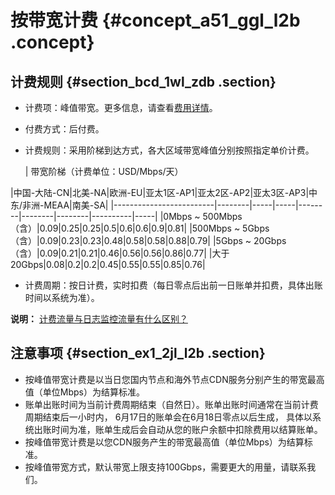 # 按带宽计费 {#concept_a51_ggl_l2b .concept}

## 计费规则 {#section_bcd_1wl_zdb .section}

-   计费项：峰值带宽。更多信息，请查看[费用详情](https://www.alibabacloud.com/zh/product/cdn)。
-   付费方式：后付费。
-   计费规则：采用阶梯到达方式，各大区域带宽峰值分别按照指定单价计费。

    | 带宽阶梯（计费单位：USD/Mbps/天）

 |中国-大陆-CN|北美-NA|欧洲-EU|亚太1区-AP1|亚太2区-AP2|亚太3区-AP3|中东/非洲-MEAA|南美-SA|
    |-------------------------|--------|-----|-----|--------|--------|--------|----------|-----|
    |0Mbps ~ 500Mbps（含）|0.09|0.25|0.25|0.5|0.6|0.6|0.9|0.81|
    |500Mbps ~ 5Gbps（含）|0.09|0.23|0.23|0.48|0.58|0.58|0.88|0.79|
    |5Gbps ~ 20Gbps（含）|0.09|0.21|0.21|0.46|0.56|0.56|0.86|0.77|
    |大于 20Gbps|0.08|0.2|0.2|0.45|0.55|0.55|0.85|0.76|

-   计费周期：按日计费，实时扣费（每日零点后出前一日账单并扣费，具体出账时间以系统为准）。

**说明：** [计费流量与日志监控流量有什么区别？](https://www.alibabacloud.com/help/zh/faq-detail/40164.htm)

## 注意事项 {#section_ex1_2jl_l2b .section}

-   按峰值带宽计费是以当日您国内节点和海外节点CDN服务分别产生的带宽最高值（单位Mbps）为结算标准。
-   账单出账时间为当前计费周期结束（自然日）。账单出账时间通常在当前计费周期结束后一小时内， 6月17日的账单会在6月18日零点以后生成， 具体以系统出账时间为准，账单生成后会自动从您的账户余额中扣除费用以结算账单。
-   按峰值带宽计费是以您CDN服务产生的带宽最高值（单位Mbps）为结算标准。
-   按峰值带宽方式，默认带宽上限支持100Gbps，需要更大的用量，请联系我们。

